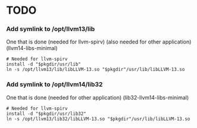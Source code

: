 # TODO

### Add symlink to /opt/llvm13/lib

One that is done (needed for llvm-spirv) (also needed for other application) (llvm14-libs-minimal)

    # Needed for llvm-spirv
    install -d "$pkgdir/usr/lib"
    ln -s /opt/llvm13/lib/libLLVM-13.so "$pkgdir"/usr/lib/libLLVM-13.so

### Add symlink to /opt/llvm14/lib32

One that is done (needed for other application) (lib32-llvm14-libs-minimal)

    # Needed for llvm-spirv
    install -d "$pkgdir/usr/lib32"
    ln -s /opt/llvm13/lib32/libLLVM-13.so "$pkgdir"/usr/lib/libLLVM-13.so
